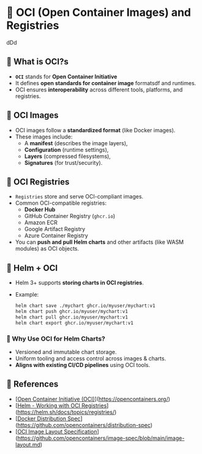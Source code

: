 # 💚 OCI (Open Container Images) and Registries
dDd
## 💛 What is OCI?s

- **`OCI`** stands for **Open Container Initiative**
- It defines **open standards for container image** formatsdf and runtimes.
- OCI ensures **interoperability** across different tools, platforms, and registries.

## 💛 OCI Images

- OCI images follow a **standardized format** (like Docker images).
- These images include:
    - A **manifest** (describes the image layers),
    - **Configuration** (runtime settings),
    - **Layers** (compressed filesystems),
    - **Signatures** (for trust/security).

## 💛 OCI Registries

- `Registries` store and serve OCI-compliant images.
- Common OCI-compatible registries:
    - **Docker Hub**
    - GitHub Container Registry (`ghcr.io`)
    - Amazon ECR
    - Google Artifact Registry
    - Azure Container Registry
- You can **push and pull Helm charts** and other artifacts (like WASM modules) as OCI objects.

## 💛 Helm + OCI

- Helm 3+ supports **storing charts in OCI registries**.
- Example:
    
    ```bash
    helm chart save ./mychart ghcr.io/myuser/mychart:v1
    helm chart push ghcr.io/myuser/mychart:v1
    helm chart pull ghcr.io/myuser/mychart:v1
    helm chart export ghcr.io/myuser/mychart:v1
    ```
    

### 🤍 Why Use OCI for Helm Charts?

- Versioned and immutable chart storage.
- Uniform tooling and access control across images & charts.
- **Aligns with existing CI/CD pipelines** using OCI tools.

## 💛 References

- [[Open Container Initiative (OCI)](https://opencontainers.org/)](https://opencontainers.org/)
- [[Helm - Working with OCI Registries](https://helm.sh/docs/topics/registries/)](https://helm.sh/docs/topics/registries/)
- [[Docker Distribution Spec](https://github.com/opencontainers/distribution-spec)](https://github.com/opencontainers/distribution-spec)
- [[OCI Image Layout Specification](https://github.com/opencontainers/image-spec/blob/main/image-layout.md)](https://github.com/opencontainers/image-spec/blob/main/image-layout.md)
